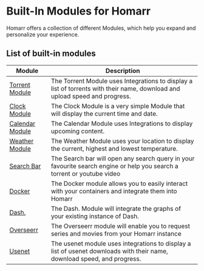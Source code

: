 # Built-In Modules for Homarr

Homarr offers a collection of different Modules, which help you expand and personalize your experience.

## List of built-in modules

| Module          | Description |
| --------------- | ----------- |
| [Torrent Module](./module-torrent.md)  | The Torrent Module uses Integrations to display a list of torrents with their name, download and upload speed and progress.  |
| [Clock Module](./module-clock.md)     | The Clock Module is a very simple Module that will display the current time and date. |
| [Calendar Module](./module-calendar.md) | The Calendar Module uses Integrations to display upcoming content. |
| [Weather Module](./module-weather.md)  | The Weather Module uses your location to display the current, highest and lowest temperature. |
| [Search Bar](./module-search.md)      | The Search bar will open any search query in your favourite search engine or help you search a torrent or youtube video |
| [Docker](./module-docker.md)          | The Docker module allows you to easily interact with your containers and integrate them into Homarr |
| [Dash.](./module-dashdot.md)      | The Dash. Module will integrate the graphs of your existing instance of Dash. |
| [Overseerr](./module-overseerr.md)      | The Overseerr module will enable you to request series and movies from your Homarr instance |
| [Usenet](./module-usenet.md)       | The usenet module uses integrations to display a list of usenet downloads with their name, download speed, and progress.
